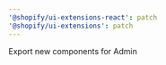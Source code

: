 ```yaml
---
'@shopify/ui-extensions-react': patch
'@shopify/ui-extensions': patch
---
```


Export new components for Admin
